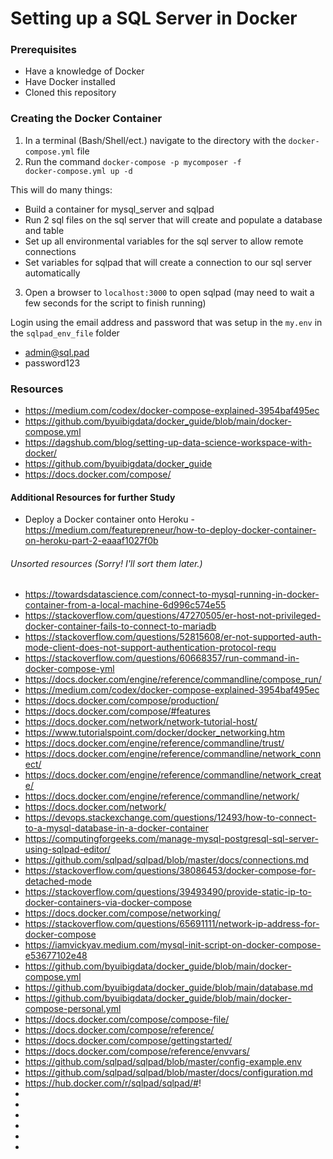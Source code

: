 # Setting up a SQL Server in Docker

### Prerequisites
* Have a knowledge of Docker
* Have Docker installed
* Cloned this repository

### Creating the Docker Container
1. In a terminal (Bash/Shell/ect.) navigate to the directory with the <code>docker-compose.yml</code> file
2. Run the command <code>docker-compose -p mycomposer -f docker-compose.yml up -d</code>
  
  This will do many things:
  * Build a container for mysql_server and sqlpad
  * Run 2 sql files on the sql server that will create and populate a database and table
  * Set up all environmental variables for the sql server to allow remote connections
  * Set variables for sqlpad that will create a connection to our sql server automatically

3. Open a browser to <code>localhost:3000</code> to open sqlpad (may need to wait a few seconds for the script to finish running)

Login using the email address and password that was setup in the <code>my.env</code> in the <code>sqlpad_env_file</code> folder
* admin@sql.pad
* password123

### Resources
* https://medium.com/codex/docker-compose-explained-3954baf495ec
* https://github.com/byuibigdata/docker_guide/blob/main/docker-compose.yml
* https://dagshub.com/blog/setting-up-data-science-workspace-with-docker/
* https://github.com/byuibigdata/docker_guide
* https://docs.docker.com/compose/

#### Additional Resources for further Study
* Deploy a Docker container onto Heroku - https://medium.com/featurepreneur/how-to-deploy-docker-container-on-heroku-part-2-eaaaf1027f0b


###### Unsorted resources (Sorry! I'll sort them later.)
* https://towardsdatascience.com/connect-to-mysql-running-in-docker-container-from-a-local-machine-6d996c574e55
* https://stackoverflow.com/questions/47270505/er-host-not-privileged-docker-container-fails-to-connect-to-mariadb
* https://stackoverflow.com/questions/52815608/er-not-supported-auth-mode-client-does-not-support-authentication-protocol-requ
* https://stackoverflow.com/questions/60668357/run-command-in-docker-compose-yml
* https://docs.docker.com/engine/reference/commandline/compose_run/
* https://medium.com/codex/docker-compose-explained-3954baf495ec
* https://docs.docker.com/compose/production/
* https://docs.docker.com/compose/#features
* https://docs.docker.com/network/network-tutorial-host/
* https://www.tutorialspoint.com/docker/docker_networking.htm
* https://docs.docker.com/engine/reference/commandline/trust/
* https://docs.docker.com/engine/reference/commandline/network_connect/
* https://docs.docker.com/engine/reference/commandline/network_create/
* https://docs.docker.com/engine/reference/commandline/network/
* https://docs.docker.com/network/
* https://devops.stackexchange.com/questions/12493/how-to-connect-to-a-mysql-database-in-a-docker-container
* https://computingforgeeks.com/manage-mysql-postgresql-sql-server-using-sqlpad-editor/
* https://github.com/sqlpad/sqlpad/blob/master/docs/connections.md
* https://stackoverflow.com/questions/38086453/docker-compose-for-detached-mode
* https://stackoverflow.com/questions/39493490/provide-static-ip-to-docker-containers-via-docker-compose
* https://docs.docker.com/compose/networking/
* https://stackoverflow.com/questions/65691111/network-ip-address-for-docker-compose
* https://iamvickyav.medium.com/mysql-init-script-on-docker-compose-e53677102e48
* https://github.com/byuibigdata/docker_guide/blob/main/docker-compose.yml
* https://github.com/byuibigdata/docker_guide/blob/main/database.md
* https://github.com/byuibigdata/docker_guide/blob/main/docker-compose-personal.yml
* https://docs.docker.com/compose/compose-file/
* https://docs.docker.com/compose/reference/
* https://docs.docker.com/compose/gettingstarted/
* https://docs.docker.com/compose/reference/envvars/
* https://github.com/sqlpad/sqlpad/blob/master/config-example.env
* https://github.com/sqlpad/sqlpad/blob/master/docs/configuration.md
* https://hub.docker.com/r/sqlpad/sqlpad/#!
* 
* 
* 
* 
* 
* 

